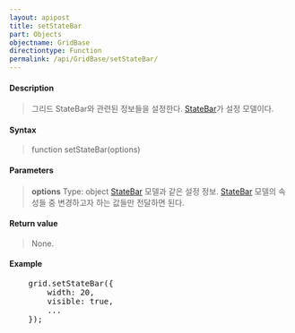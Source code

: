 ```yaml
---
layout: apipost
title: setStateBar
part: Objects
objectname: GridBase
directiontype: Function
permalink: /api/GridBase/setStateBar/
---
```



#### Description

> 그리드 StateBar와 관련된 정보들을 설정한다. [StateBar](/api/GridBase/)가 설정 모델이다.

#### Syntax

> function setStateBar(options)

#### Parameters

> **options**
> Type: object
> [StateBar](/api/GridBase/) 모델과 같은 설정 정보. [StateBar](/api/GridBase/) 모델의 속성들 중 변경하고자 하는 값들만 전달하면 된다.  

#### Return value

> None.

#### Example

<pre class="prettyprint">
    grid.setStateBar({
        width: 20,
        visible: true,
        ...
    });
</pre>

